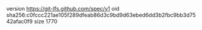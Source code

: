 version https://git-lfs.github.com/spec/v1
oid sha256:c0fccc221ae105f289dfeab86d3c9bd9d63ebed6dd3b2fbc9bb3d7542afac0f9
size 1770
